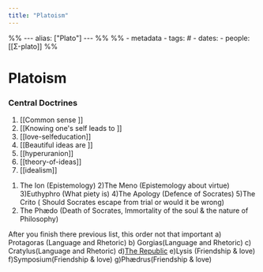 ```yaml
---
title: "Platoism"
---
```

%% ---
alias: ["Plato"]
--- %%
%% - metadata
	- tags: # 
	- dates: 
	- people: [[Σ-plato]] %%

# Platoism

### Central Doctrines
	
1. [[Common sense ]]
2. [[Knowing one's self leads to ]]
3. [[love-selfeducation]]
4. [[Beautiful ideas are ]]
5. [[hyperuranion]]
6. [[theory-of-ideas]]
7. [[idealism]]

1) The Ion (Epistemology)
2)The Meno (Epistemology about virtue)
3)Euthyphro (What piety is)
4)The Apology (Defence of Socrates)
5)The Crito ( Should Socrates escape from trial or would it be wrong)
6) The Phædo (Death of Socrates, Immortality of the soul & the nature of Philosophy) 

After you finish there previous list, this order not that important
a) Protagoras (Language and Rhetoric)
b) Gorgias(Language and Rhetoric)
c) Cratylus(Language and Rhetoric)
d)[The Republic](books/the-republic.md) 
e)Lysis (Friendship & love)
f)Symposium(Friendship & love)
g)Phædrus(Friendship & love)